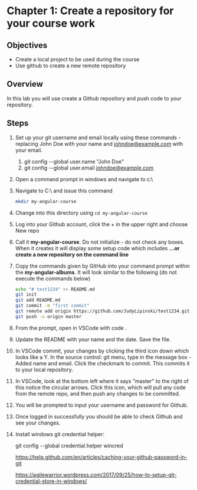 # Chapter 1: Create a repository for your course work

## Objectives

- Create a local project to be used during the course
- Use github to create a new remote repository

## Overview

In this lab you will use create a Github repository and push code to your repository.

## Steps

1. Set up your git username and email locally using these commands - replacing John Doe with your name and johndoe@example.com with your email.

   1. git config --global user.name "John Doe"
   2. git config --global user.email johndoe@example.com

1. Open a command prompt in windows and navigate to c:\

1. Navigate to C:\ and issue this command

   ```bash
   mkdir my-angular-course
   ```

1. Change into this directory using `cd my-angular-course`

1. Log into your Github account, click the + in the upper right and choose New repo

1. Call it **my-angular-course**. Do not initialize - do not check any boxes. When it creates it will display some setup code which includes **…or create a new repository on the command line**

1. Copy the commands given by GitHub into your command prompt within the **my-angular-albums**. It will look similar to the following (do not execute the commands below)

   ```bash
   echo "# test1234" >> README.md
   git init
   git add README.md
   git commit -m "first commit"
   git remote add origin https://github.com/JudyLipinski/test1234.git
   git push -u origin master
   ```

1. From the prompt, open in VSCode with code .

1. Update the README with your name and the date. Save the file.

1. In VSCode commit, your changes by clicking the third icon down which looks like a Y. In the source control: git menu, type in the message box - Added name and email. Click the checkmark to commit. This commits it to your local repository.

1. In VSCode, look at the bottom left where it says "master" to the right of this notice the circular arrows. Click this icon, which will pull any code from the remote repo, and then push any changes to be committed.

1. You will be prompted to input your username and password for Github.

1. Once logged in successfully you should be able to check Github and see your changes.

1. Install windows git credential helper:

   git config --global credential.helper wincred

   https://help.github.com/en/articles/caching-your-github-password-in-git

   https://agilewarrior.wordpress.com/2017/09/25/how-to-setup-git-credential-store-in-windows/
